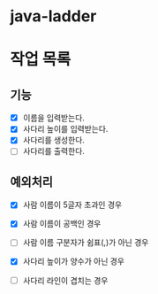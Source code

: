 # java-ladder

# 작업 목록

## 기능

- [x] 이름을 입력받는다.
- [x] 사다리 높이를 입력받는다.
- [x] 사다리를 생성한다.
- [ ] 사다리를 출력한다.

## 예외처리

- [x] 사람 이름이 5글자 초과인 경우
- [x] 사람 이름이 공백인 경우
- [ ] 사람 이름 구분자가 쉼표(,)가 아닌 경우
- [x] 사다리 높이가 양수가 아닌 경우
- [ ] 사다리 라인이 겹치는 경우

